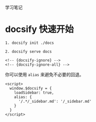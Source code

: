 
<!-- docsify-ignore -->
学习笔记

# docsify 快速开始

```
1. docsify init ./docs

2. docsify serve docs

<!-- {docsify-ignore} -->
<!-- {docsify-ignore-all} -->

```

你可以使用 ` alias ` 来避免不必要的回退。

```
<script>
  window.$docsify = {
    loadSidebar: true,
    alias: {
      '/.*/_sidebar.md': '/_sidebar.md'
    }
  }
</script>
```